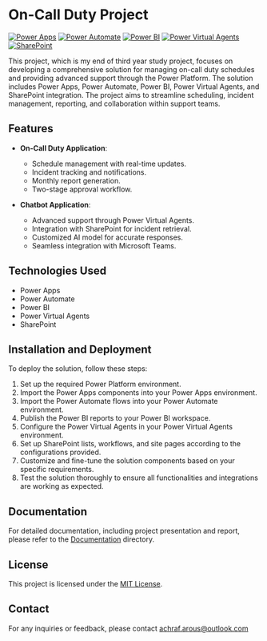 # On-Call Duty Project

[![Power Apps](https://img.shields.io/badge/Power%20Apps-Canvas%20App-blue)](https://powerapps.microsoft.com/)
[![Power Automate](https://img.shields.io/badge/Power%20Automate-Flows-orange)](https://flow.microsoft.com/)
[![Power BI](https://img.shields.io/badge/Power%20BI-Reports-brightgreen)](https://powerbi.microsoft.com/)
[![Power Virtual Agents](https://img.shields.io/badge/Power%20Virtual%20Agents-Bot-red)](https://powervirtualagents.microsoft.com/)
[![SharePoint](https://img.shields.io/badge/SharePoint-Integration-yellow)](https://sharepoint.com/)

This project, which is my end of third year study project, focuses on developing a comprehensive solution for managing on-call duty schedules and providing advanced support through the Power Platform. The solution includes Power Apps, Power Automate, Power BI, Power Virtual Agents, and SharePoint integration. The project aims to streamline scheduling, incident management, reporting, and collaboration within support teams.

## Features

- **On-Call Duty Application**:
  - Schedule management with real-time updates.
  - Incident tracking and notifications.
  - Monthly report generation.
  - Two-stage approval workflow.

- **Chatbot Application**:
  - Advanced support through Power Virtual Agents.
  - Integration with SharePoint for incident retrieval.
  - Customized AI model for accurate responses.
  - Seamless integration with Microsoft Teams.

## Technologies Used

- Power Apps
- Power Automate
- Power BI
- Power Virtual Agents
- SharePoint

## Installation and Deployment

To deploy the solution, follow these steps:

1. Set up the required Power Platform environment.
2. Import the Power Apps components into your Power Apps environment.
3. Import the Power Automate flows into your Power Automate environment.
4. Publish the Power BI reports to your Power BI workspace.
5. Configure the Power Virtual Agents in your Power Virtual Agents environment.
6. Set up SharePoint lists, workflows, and site pages according to the configurations provided.
7. Customize and fine-tune the solution components based on your specific requirements.
8. Test the solution thoroughly to ensure all functionalities and integrations are working as expected.

## Documentation

For detailed documentation, including project presentation and report, please refer to the [Documentation](/docs/) directory.

## License

This project is licensed under the [MIT License](LICENSE).

## Contact

For any inquiries or feedback, please contact achraf.arous@outlook.com
